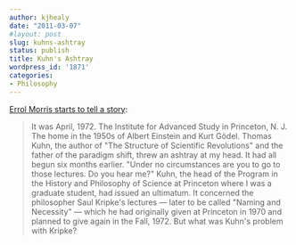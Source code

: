 ```yaml
---
author: kjhealy
date: "2011-03-07"
#layout: post
slug: kuhns-ashtray
status: publish
title: Kuhn's Ashtray
wordpress_id: '1871'
categories:
- Philosophy
---
```


[Errol Morris starts to tell a story](http://opinionator.blogs.nytimes.com/2011/03/06/the-ashtray-the-ultimatum-part-1/):

> It was April, 1972. The Institute for Advanced Study in Princeton, N. J. The home in the 1950s of Albert Einstein and Kurt Gödel. Thomas Kuhn, the author of "The Structure of Scientific Revolutions" and the father of the paradigm shift, threw an ashtray at my head. It had all begun six months earlier. "Under no circumstances are you to go to those lectures. Do you hear me?" Kuhn, the head of the Program in the History and Philosophy of Science at Princeton where I was a graduate student, had issued an ultimatum. It concerned the philosopher Saul Kripke's lectures — later to be called "Naming and Necessity" — which he had originally given at Princeton in 1970 and planned to give again in the Fall, 1972. But what was Kuhn's problem with Kripke?
